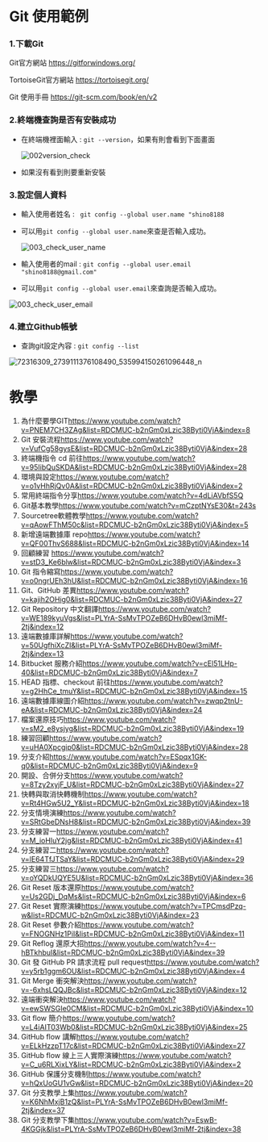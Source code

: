 # Git 使用範例

### 1.下載Git

Git官方網站 <https://gitforwindows.org/>

TortoiseGit官方網站 <https://tortoisegit.org/>

Git 使用手冊 <https://git-scm.com/book/en/v2>

### 2.終端機查詢是否有安裝成功

* 在終端機裡面輸入 : `git --version`，如果有則會看到下面畫面

  <img src="C:\work\Git\Git-learner\picture\002version_check.PNG" alt="002version_check"  />

* 如果沒有看到則要重新安裝

### 3.設定個人資料

* 輸入使用者姓名 : ` git config --global user.name "shino8188`

* 可以用`git config --global user.name`來查是否輸入成功。

  ![003_check_user_name](C:\work\Git\Git-learner\picture\003_check_user_name.PNG)

* 輸入使用者的mail : `git config --global user.email "shino8188@gmail.com"`

* 可以用`git config --global user.email`來查詢是否輸入成功。

![003_check_user_email](C:\work\Git\Git-learner\picture\003_check_user_email.PNG)

### 4.建立Github帳號





* 查詢git設定內容 : `git config --list`

![72316309_2739111376108490_535994150261096448_n](C:\Users\shino\Downloads\72316309_2739111376108490_535994150261096448_n.jpg)





# 教學

1. 為什麼要學GIT<https://www.youtube.com/watch?v=PNEM7CH3ZAg&list=RDCMUC-b2nGm0xLzic38Byti0VjA&index=8>
2.  Git 安裝流程<https://www.youtube.com/watch?v=VufCg58gysE&list=RDCMUC-b2nGm0xLzic38Byti0VjA&index=28>
3.  終端機指令 cd 前往<https://www.youtube.com/watch?v=95IibQuSKDA&list=RDCMUC-b2nGm0xLzic38Byti0VjA&index=28>
4.  環境與設定<https://www.youtube.com/watch?v=o1vHhRjQv0A&list=RDCMUC-b2nGm0xLzic38Byti0VjA&index=2>
5. 常用終端指令分享<https://www.youtube.com/watch?v=4dLiAVbfS5Q>
6. Git基本教學<https://www.youtube.com/watch?v=mCzptNYsE30&t=243s>
7.  Sourcetree軟體教學<https://www.youtube.com/watch?v=qAowFThM50c&list=RDCMUC-b2nGm0xLzic38Byti0VjA&index=5>
8.  新增遠端數據庫 repo<https://www.youtube.com/watch?v=QF00ThvS688&list=RDCMUC-b2nGm0xLzic38Byti0VjA&index=14>
9. 回顧練習 <https://www.youtube.com/watch?v=stD3_Ke6blw&list=RDCMUC-b2nGm0xLzic38Byti0VjA&index=3> 
10.  Git 指令縮寫<https://www.youtube.com/watch?v=o0ngrUEh3hU&list=RDCMUC-b2nGm0xLzic38Byti0VjA&index=16>
11.  Git、GitHub 差異<https://www.youtube.com/watch?v=kajih2OHig0&list=RDCMUC-b2nGm0xLzic38Byti0VjA&index=27>
12.  Git Repository 中文翻譯<https://www.youtube.com/watch?v=WE189kyuVgs&list=PLYrA-SsMvTPOZeB6DHvB0ewl3miMf-2tj&index=12>
13.  遠端數據庫詳解<https://www.youtube.com/watch?v=50UgfhiXcZI&list=PLYrA-SsMvTPOZeB6DHvB0ewl3miMf-2tj&index=13>
14.  Bitbucket 服務介紹<https://www.youtube.com/watch?v=cEl51LHp-40&list=RDCMUC-b2nGm0xLzic38Byti0VjA&index=7>
15.  HEAD 指標、checkout 前往<https://www.youtube.com/watch?v=g2HhCe_tmuY&list=RDCMUC-b2nGm0xLzic38Byti0VjA&index=15>
16.  遠端數據庫線圖介紹<https://www.youtube.com/watch?v=zwqp2tnU-eA&list=RDCMUC-b2nGm0xLzic38Byti0VjA&index=24>
17.  檔案還原技巧<https://www.youtube.com/watch?v=sM2_e8ysjyg&list=RDCMUC-b2nGm0xLzic38Byti0VjA&index=19>
18.  練習回顧<https://www.youtube.com/watch?v=uHA0Xpcgip0&list=RDCMUC-b2nGm0xLzic38Byti0VjA&index=28>
19.  分支介紹<https://www.youtube.com/watch?v=ESpqx1GK-q0&list=RDCMUC-b2nGm0xLzic38Byti0VjA&index=9>
20.  開設、合併分支<https://www.youtube.com/watch?v=8Tzy2xyjF_U&list=RDCMUC-b2nGm0xLzic38Byti0VjA&index=27>
21.  快轉與取消快轉機制<https://www.youtube.com/watch?v=Rt4HGw5U2_Y&list=RDCMUC-b2nGm0xLzic38Byti0VjA&index=18>
22.  分支情境演練<https://www.youtube.com/watch?v=SRtGbeDNsH8&list=RDCMUC-b2nGm0xLzic38Byti0VjA&index=39>
23.  分支練習一<https://www.youtube.com/watch?v=M_ioHIuY2jg&list=RDCMUC-b2nGm0xLzic38Byti0VjA&index=41>
24.  分支練習二<https://www.youtube.com/watch?v=lE64TfJTSaY&list=RDCMUC-b2nGm0xLzic38Byti0VjA&index=29>
25.  分支練習三<https://www.youtube.com/watch?v=oYQDkUQYE5U&list=RDCMUC-b2nGm0xLzic38Byti0VjA&index=36>
26.  Git Reset 版本還原<https://www.youtube.com/watch?v=Us2GDj_DqMs&list=RDCMUC-b2nGm0xLzic38Byti0VjA&index=6>
27.  Git Reset 實際演練<https://www.youtube.com/watch?v=TPCmsdPzq-w&list=RDCMUC-b2nGm0xLzic38Byti0VjA&index=23>
28.  Git Reset 參數介紹<https://www.youtube.com/watch?v=FNOGNHz1PiI&list=RDCMUC-b2nGm0xLzic38Byti0VjA&index=11>
29.  Git Reflog 還原大招<https://www.youtube.com/watch?v=4--hBTkhbuI&list=RDCMUC-b2nGm0xLzic38Byti0VjA&index=39>
30.  Git 發 GitHub PR 請求流程 pull request<https://www.youtube.com/watch?v=y5rb1ggm6OU&list=RDCMUC-b2nGm0xLzic38Byti0VjA&index=4>
31.  Git Merge 衝突解決<https://www.youtube.com/watch?v=-6xhsLQQJBc&list=RDCMUC-b2nGm0xLzic38Byti0VjA&index=12>
32.  遠端衝突解決<https://www.youtube.com/watch?v=ewSWSGIe0CM&list=RDCMUC-b2nGm0xLzic38Byti0VjA&index=10>
33.  Git flow 簡介<https://www.youtube.com/watch?v=L4iAIT03Wb0&list=RDCMUC-b2nGm0xLzic38Byti0VjA&index=25>
34. GitHub flow 講解<https://www.youtube.com/watch?v=ELkHzzpT17c&list=RDCMUC-b2nGm0xLzic38Byti0VjA&index=27>
35.  GitHub flow 線上三人實際演練<https://www.youtube.com/watch?v=C_u6RLXixLY&list=RDCMUC-b2nGm0xLzic38Byti0VjA&index=2>
36. GitHub 保護分支機制<https://www.youtube.com/watch?v=hQxUoGU1vGw&list=RDCMUC-b2nGm0xLzic38Byti0VjA&index=20>
37. Git 分支教學上集<https://www.youtube.com/watch?v=K6NhMxjB1zQ&list=PLYrA-SsMvTPOZeB6DHvB0ewl3miMf-2tj&index=37>
38. Git 分支教學下集<https://www.youtube.com/watch?v=EswB-4KGGjk&list=PLYrA-SsMvTPOZeB6DHvB0ewl3miMf-2tj&index=38>

